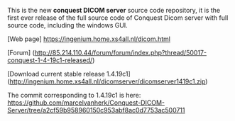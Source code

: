 This is the new **conquest DICOM server** source code repository, it is the first ever release of the full source code of Conquest Dicom server with full source code, including the windows GUI.

[Web page] https://ingenium.home.xs4all.nl/dicom.html

[Forum] (http://85.214.110.44/forum/forum/index.php?thread/50017-conquest-1-4-19c1-released/)

[Download current stable release 1.4.19c1] (http://ingenium.home.xs4all.nl/dicomserver/dicomserver1419c1.zip)

The commit corresponding to 1.4.19c1 is here: https://github.com/marcelvanherk/Conquest-DICOM-Server/tree/a2cf59b958960150c953abf8ac0d7753ac500711
